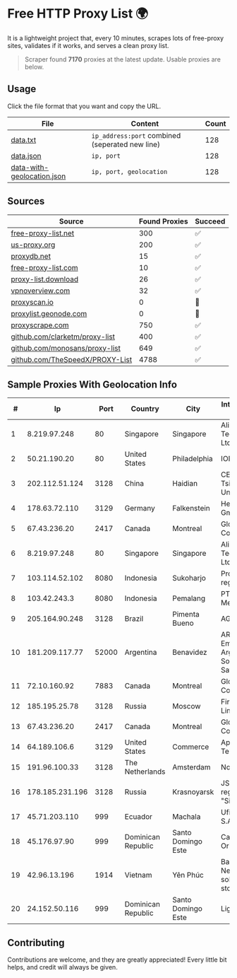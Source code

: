 
# Free HTTP Proxy List 🌍

It is a lightweight project that, every 10 minutes, scrapes lots of free-proxy sites, validates if it works, and serves a clean proxy list.


> Scraper found **7170** proxies at the latest update. Usable proxies are below.

## Usage

Click the file format that you want and copy the URL.


|File|Content|Count|
|----|-------|-----|
|[data.txt](https://raw.githubusercontent.com/themiralay/Proxy-List-World/master/data.txt)|`ip_address:port` combined (seperated new line)|128|
|[data.json](https://raw.githubusercontent.com/themiralay/Proxy-List-World/master/data.json)|`ip, port`|128|
|[data-with-geolocation.json](https://raw.githubusercontent.com/themiralay/Proxy-List-World/master/data-with-geolocation.json)|`ip, port, geolocation`|128|

## Sources

|Source|Found Proxies|Succeed|
|------|-------------|-------|
|[free-proxy-list.net](https://free-proxy-list.net)|300|✅|
|[us-proxy.org](https://www.us-proxy.org)|200|✅|
|[proxydb.net](http://proxydb.net)|15|✅|
|[free-proxy-list.com](https://free-proxy-list.com/?page=&port=&type%5B%5D=http&type%5B%5D=https&up_time=0&search=Search)|10|✅|
|[proxy-list.download](https://www.proxy-list.download/HTTP)|26|✅|
|[vpnoverview.com](https://vpnoverview.com/privacy/anonymous-browsing/free-proxy-servers)|32|✅|
|[proxyscan.io](https://www.proxyscan.io)|0|🚫|
|[proxylist.geonode.com](https://proxylist.geonode.com/api/proxy-list?limit=300&page=1&sort_by=lastChecked&sort_type=desc&protocols=http,https)|0|🚫|
|[proxyscrape.com](https://api.proxyscrape.com/v2/?request=displayproxies&protocol=http&timeout=10000&country=all&ssl=all&anonymity=all)|750|✅|
|[github.com/clarketm/proxy-list](https://raw.githubusercontent.com/clarketm/proxy-list/master/proxy-list-raw.txt)|400|✅|
|[github.com/monosans/proxy-list](https://raw.githubusercontent.com/monosans/proxy-list/main/proxies/http.txt)|649|✅|
|[github.com/TheSpeedX/PROXY-List](https://raw.githubusercontent.com/TheSpeedX/PROXY-List/master/http.txt)|4788|✅|


## Sample Proxies With Geolocation Info

|#|Ip|Port|Country|City|Internet Service Provider|
|-|--|----|-------|----|-------------------------|
|1|8.219.97.248|80|Singapore|Singapore|Alibaba (US) Technology Co., Ltd.|
|2|50.21.190.20|80|United States|Philadelphia|IONOS SE|
|3|202.112.51.124|3128|China|Haidian|CERNET2 IX at Tsinghua University|
|4|178.63.72.110|3129|Germany|Falkenstein|Hetzner Online GmbH|
|5|67.43.236.20|2417|Canada|Montreal|GloboTech Communications|
|6|8.219.97.248|80|Singapore|Singapore|Alibaba (US) Technology Co., Ltd.|
|7|103.114.52.102|8080|Indonesia|Sukoharjo|Proxy-registered|
|8|103.42.243.3|8080|Indonesia|Pemalang|PT Merdeka Media Teknologi|
|9|205.164.90.248|3128|Brazil|Pimenta Bueno|AGIS|
|10|181.209.117.77|52000|Argentina|Benavidez|ARSAT - Empresa Argentina de Soluciones Satelitales S.A|
|11|72.10.160.92|7883|Canada|Montreal|GloboTech Communications|
|12|185.195.25.78|3128|Russia|Moscow|First Server Limited|
|13|67.43.236.20|2417|Canada|Montreal|GloboTech Communications|
|14|64.189.106.6|3129|United States|Commerce|Apogee Telecom Inc.|
|15|191.96.100.33|3128|The Netherlands|Amsterdam|NovoServe B.V.|
|16|178.185.231.196|3128|Russia|Krasnoyarsk|JSC Rostelecom regional branch "Siberia"|
|17|45.71.203.110|999|Ecuador|Machala|Ufinet Panama S.A.|
|18|45.176.97.90|999|Dominican Republic|Santo Domingo Este|Cable Onda Oriental, SRL|
|19|42.96.13.196|1914|Vietnam|Yên Phúc|Bach Kim Network solutions Join stock company|
|20|24.152.50.116|999|Dominican Republic|Santo Domingo Este|Lightwave S.R.L|



## Contributing

Contributions are welcome, and they are greatly appreciated! Every
little bit helps, and credit will always be given.

